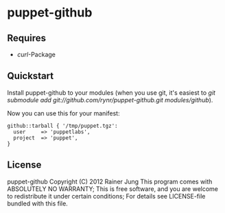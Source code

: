 puppet-github
=============

Requires
--------

 * *curl*-Package

Quickstart
----------

Install puppet-github to your modules (when you use git, it's easiest to
*git submodule add git://github.com/rynr/puppet-github.git modules/github*).

Now you can use this for your manifest:

    github::tarball { '/tmp/puppet.tgz':
      user     => 'puppetlabs',
      project  => 'puppet',
    }

License
-------

puppet-github  Copyright (C) 2012  Rainer Jung
This program comes with ABSOLUTELY NO WARRANTY; This is free software,
and you are welcome to redistribute it under certain conditions;
For details see LICENSE-file bundled with this file.
